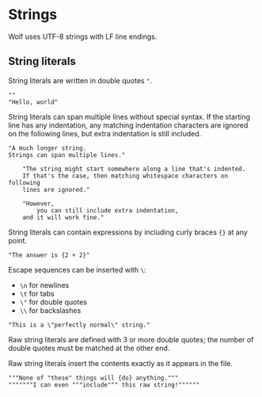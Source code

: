 # Strings

Wolf uses UTF-8 strings with LF line endings.

## String literals

String literals are written in double quotes `"`.

```
""
"Hello, world"
```

String literals can span multiple lines without special syntax. If the starting
line has any indentation, any matching indentation characters are ignored on the
following lines, but extra indentation is still included.

```
"A much longer string.
Strings can span multiple lines."

	"The string might start somewhere along a line that's indented.
	If that's the case, then matching whitespace characters on following
	lines are ignored."

	"However,
		you can still include extra indentation,
	and it will work fine."
```

String literals can contain expressions by including curly braces `{}` at any
point.

```
"The answer is {2 + 2}"
```

Escape sequences can be inserted with `\`:

- `\n` for newlines
- `\t` for tabs
- `\"` for double quotes
- `\\` for backslashes

```
"This is a \"perfectly normal\" string."
```

Raw string literals are defined with 3 or more double quotes; the number of
double quotes must be matched at the other end.

Raw string literals insert the contents exactly as it appears in the file.

```
"""None of "these" things will {do} anything."""
"""""""I can even """include""" this raw string!""""""
```
